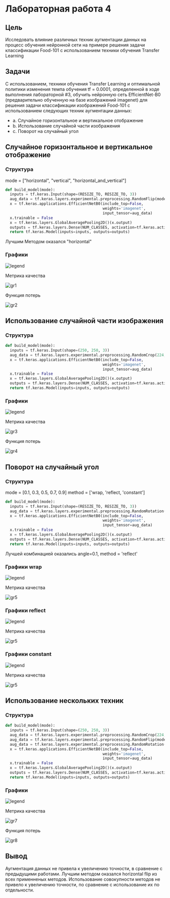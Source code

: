 # Лабораторная работа 4 

## Цель 
Исследовать влияние различных техник аугментации данных на процесс обучения нейронной
сети на примере решения задачи классификации Food-101 с использованием техники обучения
Transfer Learning

## Задачи

С использованием, техники обучения Transfer Learning  и оптимальной политики изменения
темпа обучения tf = 0.0001, определенной в ходе выполнения лабораторной #3,
обучить нейронную сеть EfficientNet-B0 (предварительно обученную на базе изображений
imagenet) для решения задачи классификации изображений Food-101 с
использованием следующих техник аугментации данных:
+ a. Случайное горизонтальное и вертикальное отображение
+ b. Использование случайной части изображения
+ c. Поворот на случайный угол

## Случайное горизонтальное и вертикальное отображение

### Структура 
mode = ["horizontal", "vertical", "horizontal_and_vertical"]
```python
def build_model(mode):
  inputs = tf.keras.Input(shape=(RESIZE_TO, RESIZE_TO, 3))
  aug_data = tf.keras.layers.experimental.preprocessing.RandomFlip(mode=mode)(inputs)
  x = tf.keras.applications.EfficientNetB0(include_top=False,
                                           weights='imagenet',
                                           input_tensor=aug_data)
  x.trainable = False
  x = tf.keras.layers.GlobalAveragePooling2D()(x.output)
  outputs = tf.keras.layers.Dense(NUM_CLASSES, activation=tf.keras.activations.softmax)(x)
  return tf.keras.Model(inputs=inputs, outputs=outputs)
```
Лучшим Методом оказался "horizontal"
### Графики

![legend](https://github.com/TexnoBY/CNN-food-101/blob/lab4/graphs/flip/flip.jpg)

Метрика качества

![gr1](https://github.com/TexnoBY/CNN-food-101/blob/lab4/graphs/flip/epoch_categorical_accuracy_flip.svg)


Функция потерь

![gr2](https://github.com/TexnoBY/CNN-food-101/blob/lab4/graphs/flip/epoch_loss_flip.svg)


## Использование случайной части изображения

### Структура 

```python
def build_model(mode):
  inputs = tf.keras.Input(shape=(250, 250, 3))
  aug_data = tf.keras.layers.experimental.preprocessing.RandomCrop(224, 224)(inputs)
  x = tf.keras.applications.EfficientNetB0(include_top=False,
                                           weights='imagenet',
                                           input_tensor=aug_data)
  x.trainable = False
  x = tf.keras.layers.GlobalAveragePooling2D()(x.output)
  outputs = tf.keras.layers.Dense(NUM_CLASSES, activation=tf.keras.activations.softmax)(x)
  return tf.keras.Model(inputs=inputs, outputs=outputs)
```

### Графики

![legend](https://github.com/TexnoBY/CNN-food-101/blob/lab4/graphs/crop/crop.jpg)

Метрика качества

![gr3](https://github.com/TexnoBY/CNN-food-101/blob/lab4/graphs/crop/epoch_categorical_accuracy_crop.svg)


Функция потерь

![gr4](https://github.com/TexnoBY/CNN-food-101/blob/lab4/graphs/crop/epoch_loss_crop.svg)

## Поворот на случайный угол

### Структура 
mode = [0.1, 0.3, 0.5, 0.7, 0.9]
method = ['wrap, 'reflect, 'constant']
```python
def build_model(mode):
  inputs = tf.keras.Input(shape=(RESIZE_TO, RESIZE_TO, 3))
  aug_data = tf.keras.layers.experimental.preprocessing.RandomRotation(mode, fill_mode='constant', fill_value=255)(inputs)
  x = tf.keras.applications.EfficientNetB0(include_top=False,
                                           weights='imagenet',
                                           input_tensor=aug_data)
  x.trainable = False
  x = tf.keras.layers.GlobalAveragePooling2D()(x.output)
  outputs = tf.keras.layers.Dense(NUM_CLASSES, activation=tf.keras.activations.softmax)(x)
  return tf.keras.Model(inputs=inputs, outputs=outputs)
```
Лучшей комбинацией оказались angle=0.1, method = 'reflect'
### Графики wrap

![legend](https://github.com/TexnoBY/CNN-food-101/blob/lab4/graphs/rotate/wrap/wrap.jpg)

Метрика качества

![gr5](https://github.com/TexnoBY/CNN-food-101/blob/lab4/graphs/rotate/wrap/epoch_categorical_accuracy_wrap.svg)

### Графики reflect

![legend](https://github.com/TexnoBY/CNN-food-101/blob/lab4/graphs/rotate/reflect/reflect.jpg)

Метрика качества

![gr5](https://github.com/TexnoBY/CNN-food-101/blob/lab4/graphs/rotate/reflect/epoch_categorical_accuracy_reflect.svg)

### Графики constant

![legend](https://github.com/TexnoBY/CNN-food-101/blob/lab4/graphs/rotate/constant/constant.jpg)

Метрика качества

![gr5](https://github.com/TexnoBY/CNN-food-101/blob/lab4/graphs/rotate/constant/epoch_categorical_accuracy_constant.svg)




## Использование нескольких техник

### Структура 

```python
def build_model(mode):
  inputs = tf.keras.Input(shape=(250, 250, 3))
  aug_data = tf.keras.layers.experimental.preprocessing.RandomCrop(224, 224)(inputs)
  aug_data = tf.keras.layers.experimental.preprocessing.RandomFlip(mode="horizontal")(aug_data)
  aug_data = tf.keras.layers.experimental.preprocessing.RandomRotation(0.1, fill_mode='reflect')(aug_data)
  x = tf.keras.applications.EfficientNetB0(include_top=False,
                                           weights='imagenet',
                                           input_tensor=aug_data)
  x.trainable = False
  x = tf.keras.layers.GlobalAveragePooling2D()(x.output)
  outputs = tf.keras.layers.Dense(NUM_CLASSES, activation=tf.keras.activations.softmax)(x)
  return tf.keras.Model(inputs=inputs, outputs=outputs)
```

### Графики

![legend](https://user-images.githubusercontent.com/80068414/110239448-f25d1180-7f57-11eb-89d3-f19ba3d1d67a.png)

Метрика качества

![gr7](https://github.com/TexnoBY/CNN-food-101/blob/lab4/graphs/all/epoch_categorical_accuracy%20(2).svg)


Функция потерь

![gr8](https://github.com/TexnoBY/CNN-food-101/blob/lab4/graphs/all/epoch_loss%20(1).svg)



## Вывод

Аугментация данных не привела к увеличению точности, в сравнение с предыдущими работами.
Лучшим методом оказался horizontal flip из всех применненых методов.
Использование совокупности методов не привело к увеличению точности, по сравнение с использование их по отдельности.
